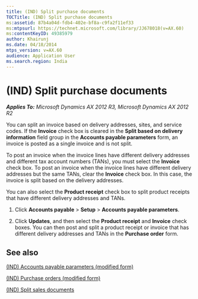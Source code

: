 ```yaml
---
title: (IND) Split purchase documents
TOCTitle: (IND) Split purchase documents
ms:assetid: 87b4a04d-fdb4-402e-bf8a-c9fa2f11ef33
ms:mtpsurl: https://technet.microsoft.com/library/JJ678018(v=AX.60)
ms:contentKeyID: 49385979
author: Khairunj
ms.date: 04/18/2014
mtps_version: v=AX.60
audience: Application User
ms.search.region: India
---
```


# (IND) Split purchase documents 


_**Applies To:** Microsoft Dynamics AX 2012 R3, Microsoft Dynamics AX 2012 R2_

You can split an invoice based on delivery addresses, sites, and service codes. If the **Invoice** check box is cleared in the **Split based on delivery information** field group in the **Accounts payable parameters** form, an invoice is posted as a single invoice and is not split.

To post an invoice when the invoice lines have different delivery addresses and different tax account numbers (TANs), you must select the **Invoice** check box. To post an invoice when the invoice lines have different delivery addresses but the same TANs, clear the **Invoice** check box. In this case, the invoice is split based on the delivery addresses.

You can also select the **Product receipt** check box to split product receipts that have different delivery addresses and TANs.

1.  Click **Accounts payable** \> **Setup** \> **Accounts payable parameters**.

2.  Click **Updates**, and then select the **Product receipt** and **Invoice** check boxes. You can then post and split a product receipt or invoice that has different delivery addresses and TANs in the **Purchase order** form.

## See also

[(IND) Accounts payable parameters (modified form)](https://technet.microsoft.com/library/jj664793\(v=ax.60\))

[(IND) Purchase orders (modified form)](https://technet.microsoft.com/library/jj664798\(v=ax.60\))

[(IND) Split sales documents](ind-split-sales-documents.md)

  


